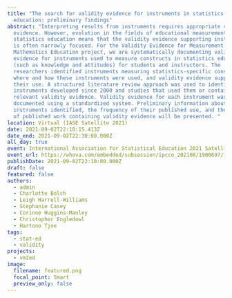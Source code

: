 ```yaml
---
title: "The search for validity evidence for instruments in statistics
  education: preliminary findings"
abstract: "Interpreting results from instruments requires appropriate validity
  evidence. However, evolution in the fields of educational measurement and
  statistics education means that the validity evidence supporting instruments
  is often narrowly focused. For the Validity Evidence for Measurement in
  Mathematics Education project, we are systematically documenting validity
  evidence for instruments used to measure constructs in statistics education
  (such as knowledge and attitudes) for students and instructors. The
  researchers identified instruments measuring statistics-specific constructs,
  where and how these instruments were used, and validity evidence supporting
  their use. A structured literature review approach was used to identify both
  instruments developed since 2000 and studies that used them or contained
  relevant validity evidence. Validity evidence for each instrument was
  documented using a standardized system. Preliminary information about the
  instruments identified, the frequency of their published use, and the amount
  of published work containing validity evidence will be presented. "
location: Virtual (IASE Satellite 2021)
date: 2021-09-02T22:10:15.413Z
date_end: 2021-09-02T22:30:00.000Z
all_day: true
event: International Association for Statistical Education 2021 Satellite Conference
event_url: https://whova.com/embedded/subsession/ipcco_202108/1900697/1900700/
publishDate: 2021-09-02T22:10:00.000Z
draft: false
featured: false
authors:
  - admin
  - Charlotte Bolch
  - Leigh Harrell-Williams
  - Stephanie Casey
  - Corinne Huggins-Manley
  - Christopher Engledowl
  - Hartono Tjoe
tags:
  - stat-ed
  - validity
projects:
  - vm2ed
image:
  filename: featured.png
  focal_point: Smart
  preview_only: false
---
```


